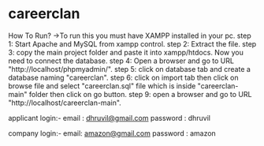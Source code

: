 # careerclan
How To Run?
->To run this you must have XAMPP installed in your pc.
step 1: Start Apache and MySQL from xampp control.
step 2: Extract the file.
step 3: copy the main project folder and paste it into xampp/htdocs.
Now you need to connect the database. 
step 4: Open a browser and go to URL "http://localhost/phpmyadmin/".
step 5: click on database tab and create a database naming "careerclan". 
step 6: click on import tab then click on browse file and select "careerclan.sql" file which is inside "careerclan-main" folder then click on go button.
step 9: open a browser and go to URL "http://localhost/careerclan-main".

applicant login:-
email : dhruvil@gmail.com
password : dhruvil

company login:-
email: amazon@gmail.com 
password : amazon  
